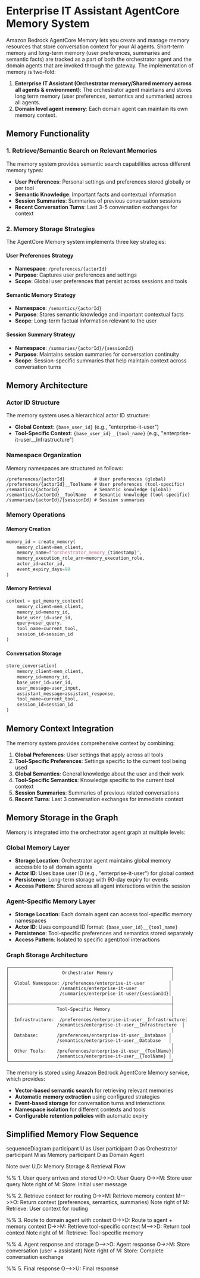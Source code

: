 # Enterprise IT Assistant AgentCore Memory System

Amazon Bedrock AgentCore Memory lets you create and manage memory resources that store conversation context for your AI agents. Short-term memory and long-term memory (user preferences, summaries and semantic facts) are tracked as a part of both the orchestrator agent and the domain agents that are invoked through the gateway. The implementation of memory is two-fold:

1. **Enterprise IT Assistant (Orchestrator memory/Shared memory across all agents & environment)**: The orchestrator agent maintains and stores long term memory (user preferences, semantics and summaries) across all agents.
2. **Domain level agent memory**: Each domain agent can maintain its own memory context.

## Memory Functionality

### 1. Retrieve/Semantic Search on Relevant Memories
The memory system provides semantic search capabilities across different memory types:
- **User Preferences**: Personal settings and preferences stored globally or per tool
- **Semantic Knowledge**: Important facts and contextual information
- **Session Summaries**: Summaries of previous conversation sessions
- **Recent Conversation Turns**: Last 3-5 conversation exchanges for context

### 2. Memory Storage Strategies

The AgentCore Memory system implements three key strategies:

#### User Preferences Strategy
- **Namespace**: `/preferences/{actorId}`
- **Purpose**: Captures user preferences and settings
- **Scope**: Global user preferences that persist across sessions and tools

#### Semantic Memory Strategy
- **Namespace**: `/semantics/{actorId}`
- **Purpose**: Stores semantic knowledge and important contextual facts
- **Scope**: Long-term factual information relevant to the user

#### Session Summary Strategy
- **Namespace**: `/summaries/{actorId}/{sessionId}`
- **Purpose**: Maintains session summaries for conversation continuity
- **Scope**: Session-specific summaries that help maintain context across conversation turns

## Memory Architecture

### Actor ID Structure
The memory system uses a hierarchical actor ID structure:
- **Global Context**: `{base_user_id}` (e.g., "enterprise-it-user")
- **Tool-Specific Context**: `{base_user_id}__{tool_name}` (e.g., "enterprise-it-user__Infrastructure")

### Namespace Organization
Memory namespaces are structured as follows:
```
/preferences/{actorId}           # User preferences (global)
/preferences/{actorId}__ToolName # User preferences (tool-specific)
/semantics/{actorId}             # Semantic knowledge (global)
/semantics/{actorId}__ToolName   # Semantic knowledge (tool-specific)
/summaries/{actorId}/{sessionId} # Session summaries
```

### Memory Operations

#### Memory Creation
```python
memory_id = create_memory(
    memory_client=mem_client,
    memory_name=f"orchestrator_memory_{timestamp}",
    memory_execution_role_arn=memory_execution_role,
    actor_id=actor_id,
    event_expiry_days=90
)
```

#### Memory Retrieval
```python
context = get_memory_context(
    memory_client=mem_client,
    memory_id=memory_id,
    base_user_id=user_id,
    query=user_query,
    tool_name=current_tool,
    session_id=session_id
)
```

#### Conversation Storage
```python
store_conversation(
    memory_client=mem_client,
    memory_id=memory_id,
    base_user_id=user_id,
    user_message=user_input,
    assistant_message=assistant_response,
    tool_name=current_tool,
    session_id=session_id
)
```

## Memory Context Integration

The memory system provides comprehensive context by combining:

1. **Global Preferences**: User settings that apply across all tools
2. **Tool-Specific Preferences**: Settings specific to the current tool being used
3. **Global Semantics**: General knowledge about the user and their work
4. **Tool-Specific Semantics**: Knowledge specific to the current tool context
5. **Session Summaries**: Summaries of previous related conversations
6. **Recent Turns**: Last 3 conversation exchanges for immediate context

## Memory Storage in the Graph

Memory is integrated into the orchestrator agent graph at multiple levels:

### Global Memory Layer
- **Storage Location**: Orchestrator agent maintains global memory accessible to all domain agents
- **Actor ID**: Uses base user ID (e.g., "enterprise-it-user") for global context
- **Persistence**: Long-term storage with 90-day expiry for events
- **Access Pattern**: Shared across all agent interactions within the session

### Agent-Specific Memory Layer
- **Storage Location**: Each domain agent can access tool-specific memory namespaces
- **Actor ID**: Uses compound ID format: `{base_user_id}__{tool_name}`
- **Persistence**: Tool-specific preferences and semantics stored separately
- **Access Pattern**: Isolated to specific agent/tool interactions

### Graph Storage Architecture
```
┌─────────────────────────────────────────────────────────────┐
│                    Orchestrator Memory                      │
│                                                             │
│  Global Namespace: /preferences/enterprise-it-user         │
│                   /semantics/enterprise-it-user            │
│                   /summaries/enterprise-it-user/{sessionId}│
│                                                             │
├─────────────────────────────────────────────────────────────┤
│                  Tool-Specific Memory                       │
│                                                             │
│  Infrastructure:  /preferences/enterprise-it-user__Infrastructure│
│                  /semantics/enterprise-it-user__Infrastructure  │
│                                                             │
│  Database:       /preferences/enterprise-it-user__Database │
│                  /semantics/enterprise-it-user__Database   │
│                                                             │
│  Other Tools:    /preferences/enterprise-it-user__{ToolName}│
│                  /semantics/enterprise-it-user__{ToolName} │
└─────────────────────────────────────────────────────────────┘
```

The memory is stored using Amazon Bedrock AgentCore Memory service, which provides:
- **Vector-based semantic search** for retrieving relevant memories
- **Automatic memory extraction** using configured strategies
- **Event-based storage** for conversation turns and interactions
- **Namespace isolation** for different contexts and tools
- **Configurable retention policies** with automatic expiry

## Simplified Memory Flow Sequence

sequenceDiagram
  participant U as User
  participant O as Orchestrator
  participant M as Memory
  participant D as Domain Agent

  Note over U,D: Memory Storage & Retrieval Flow

  %% 1. User query arrives and stored
  U->>O: User Query
  O->>M: Store user query
  Note right of M: Store: Initial user message

  %% 2. Retrieve context for routing
  O->>M: Retrieve memory context
  M-->>O: Return context (preferences, semantics, summaries)
  Note right of M: Retrieve: User context for routing

  %% 3. Route to domain agent with context
  O->>D: Route to agent + memory context
  D->>M: Retrieve tool-specific context
  M-->>D: Return tool context
  Note right of M: Retrieve: Tool-specific memory

  %% 4. Agent response and storage
  D-->>O: Agent response
  O->>M: Store conversation (user + assistant)
  Note right of M: Store: Complete conversation exchange

  %% 5. Final response
  O-->>U: Final response
